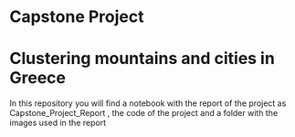 # Capstone Project

# Clustering mountains and cities in Greece

In this repository you will find a notebook with the report of the project as Capstone_Project_Report , the code of the project and a folder with the images used in the report
